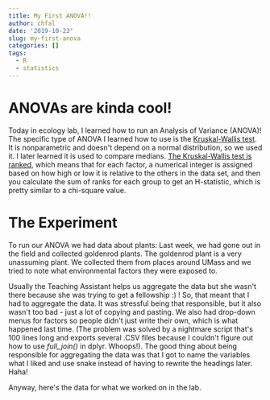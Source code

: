 ```yaml
---
title: My First ANOVA!!
author: chfal
date: '2019-10-23'
slug: my-first-anova
categories: []
tags:
  - R
  - statistics
---
```


# ANOVAs are kinda cool!
Today in ecology lab, I learned how to run an Analysis of Variance (ANOVA)! The specific type of ANOVA I learned how to use is the [Kruskal-Wallis test](http://www.sthda.com/english/wiki/kruskal-wallis-test-in-r). It is nonparametric and doesn't depend on a normal distribution, so we used it. I later learned it is used to compare medians. [The Kruskal-Wallis test is ranked](http://www.biostathandbook.com/kruskalwallis.html), which means that for each factor, a numerical integer is assigned based on how high or low it is relative to the others in the data set, and then you calculate the sum of ranks for each group to get an H-statistic, which is pretty similar to a chi-square value.

# The Experiment
To run our ANOVA we had data about plants: Last week, we had gone out in the field and collected goldenrod plants. The goldenrod plant is a very unassuming plant. We collected them from places around UMass and we tried to note what environmental factors they were exposed to.

Usually the Teaching Assistant helps us aggregate the data but she wasn't there because she was trying to get a fellowship :) ! So, that meant that I had to aggregate the data. It was stressful being that responsible, but it also wasn't too bad - just a lot of copying and pasting. We also had drop-down menus for factors so people didn't just write their own, which is what happened last time. (The problem was solved by a nightmare script that's 100 lines long and exports several .CSV files because I couldn't figure out how to use _full_join()_ in dplyr. Whoops!). The good thing about being responsible for aggregating the data was that I got to name the variables what I liked and use snake instead of having to rewrite the headings later. Haha!

Anyway, here's the data for what we worked on in the lab. 












